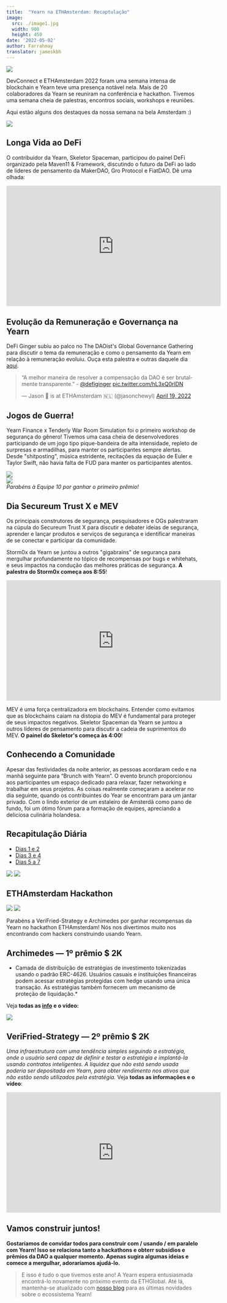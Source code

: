 ```yaml
---
title:  "Yearn na ETHAmsterdam: Recaptulação"
image:
  src: ./image1.jpg
  width: 900
  height: 450
date: '2022-05-02'
author: Farrahmay
translator: jameskbh 
---
```


![](./image1.jpg?w=900&h=450)

DevConnect e ETHAmsterdam 2022 foram uma semana intensa de blockchain e Yearn teve uma presença notável nela. Mais de 20 colaboradores da Yearn se reuniram na conferência e hackathon. Tivemos uma semana cheia de palestras, encontros sociais, workshops e reuniões.

Aqui estão alguns dos destaques da nossa semana na bela Amsterdam :)

![](./image2.jpg?w=688&h=900)

## Longa Vida ao DeFi

O contribuidor da Yearn, Skeletor Spaceman, participou do painel DeFi organizado pela Maven11 & Framework, discutindo o futuro da DeFi ao lado de líderes de pensamento da MakerDAO, Gro Protocol e FiatDAO. Dê uma olhada:

<iframe width="560" height="315" src="https://www.youtube.com/embed/vyoVEL2xsQM" title="YouTube video player" frameborder="0" allow="accelerometer; autoplay; clipboard-write; encrypted-media; gyroscope; picture-in-picture" allowfullscreen></iframe>

## Evolução da Remuneração e Governança na Yearn

DeFi Ginger subiu ao palco no The DAOist's Global Governance Gathering para discutir o tema da remuneração e como o pensamento da Yearn em relação à remuneração evoluiu. Ouça esta palestra e outras daquele dia [aqui](https://t.co/OmdWSj1Aqx).

<blockquote class="twitter-tweet"><p lang="en" dir="ltr">“A melhor maneira de resolver a compensação da DAO é ser brutalmente transparente.” - <a href="https://twitter.com/defiginger?ref_src=twsrc%5Etfw">@defiginger</a> <a href="https://t.co/hL3xQ0rlDN">pic.twitter.com/hL3xQ0rlDN</a></p>&mdash; Jason 🏴 is at ETHAmsterdam 🇳🇱 (@jasonchewyl) <a href="https://twitter.com/jasonchewyl/status/1516394639783505924?ref_src=twsrc%5Etfw">April 19, 2022</a></blockquote> <script async src="https://platform.twitter.com/widgets.js" charset="utf-8"></script>

## Jogos de Guerra!

Yearn Finance x Tenderly War Room Simulation foi o primeiro workshop de segurança do gênero! Tivemos uma casa cheia de desenvolvedores participando de um jogo tipo pique-bandeira de alta intensidade, repleto de surpresas e armadilhas, para manter os participantes sempre alertas. Desde "shitposting", música estridente, recitações da equação de Euler e Taylor Swift, não havia falta de FUD para manter os participantes atentos.

![](./image3.jpg?w=900&h=675)\
![](./image4.jpg?w=900&h=675)\
*Parabéns à Equipe 10 por ganhar o primeiro prêmio!*

## Dia Secureum Trust X e MEV

Os principais construtores de segurança, pesquisadores e OGs palestraram na cúpula do Secureum Trust X para discutir e debater ideias de segurança, aprender e lançar produtos e serviços de segurança e identificar maneiras de se conectar e participar da comunidade.

Storm0x da Yearn se juntou a outros "gigabrains" de segurança para mergulhar profundamente no tópico de recompensas por bugs e whitehats, e seus impactos na condução das melhores práticas de segurança. **A palestra do Storm0x começa aos 8:55**!

<iframe width="560" height="315" src="https://www.youtube.com/embed/q4mlkHGFO_w" title="YouTube video player" frameborder="0" allow="accelerometer; autoplay; clipboard-write; encrypted-media; gyroscope; picture-in-picture" allowfullscreen></iframe>

MEV é uma força centralizadora em blockchains. Entender como evitamos que as blockchains caiam na distopia do MEV é fundamental para proteger de seus impactos negativos. Skeletor Spaceman da Yearn se juntou a outros líderes de pensamento para discutir a cadeia de suprimentos do MEV. **O painel do Skeletor's começa às 4:00**!

<autoslot link="https://streameth.tv/event/mev-day"><autoslot>

## Conhecendo a Comunidade

Apesar das festividades da noite anterior, as pessoas acordaram cedo e na manhã seguinte para “Brunch with Yearn”. O evento brunch proporcionou aos participantes um espaço dedicado para relaxar, fazer networking e trabalhar em seus projetos. As coisas realmente começaram a acelerar no dia seguinte, quando os contribuintes do Year se encontram para um jantar privado. Com o lindo exterior de um estaleiro de Amsterdã como pano de fundo, foi um ótimo fórum para a formação de equipes, apreciando a deliciosa culinária holandesa.

## Recapitulação Diária

- [Dias 1 e 2](https://twitter.com/iearnfinance/status/1516522021605289991?s=20&t=oshRakPAmREtDvgiyGB92Q)
- [Dias 3 e 4](https://twitter.com/YFI_interns/status/1517710156594917377?s=20&t=oshRakPAmREtDvgiyGB92Q)
- [Dias 5 a 7](https://twitter.com/iearnfinance/status/1518201870413664256?s=20&t=oshRakPAmREtDvgiyGB92Q)

![](./image5.jpg?w=900&h=377)
![](./image6.jpg?w=675&h=900)

## ETHAmsterdam Hackathon

![](./image7.jpg?w=900&h=798)
![](./image8.jpg?w=675&h=900)

Parabéns a VeriFried-Strategy e Archimedes por ganhar recompensas da Yearn no hackathon ETHAmsterdam! Nós nos divertimos muito nos encontrando com hackers construindo usando Yearn.

## Archimedes — 1º prêmio $ 2K

* Camada de distribuição de estratégias de investimento tokenizadas usando o padrão ERC-4626. Usuários casuais e instituições financeiras podem acessar estratégias protegidas com hedge usando uma única transação. As estratégias também fornecem um mecanismo de proteção de liquidação.*
  
Veja **todas as [info]((https://showcase.ethglobal.com/ethamsterdam/archimedes-xc7zd)) e o vídeo:**

![](./image9.jpg?w=900&h=482)

## VeriFried-Strategy — 2º prêmio $ 2K

*Uma infraestrutura com uma tendência simples seguindo a estratégia, onde o usuário será capaz de definir e testar a estratégia e implantá-la usando contratos inteligentes. A liquidez que não está sendo usada poderia ser depositada em Yearn, para obter rendimento nos ativos que não estão sendo utilizados pela estratégia.*
Veja **todas as informações e o vídeo**:

<iframe width="560" height="315" src="https://www.youtube.com/embed/1xtfiZXh43c" title="YouTube video player" frameborder="0" allow="accelerometer; autoplay; clipboard-write; encrypted-media; gyroscope; picture-in-picture" allowfullscreen></iframe>

## **Vamos construir juntos!**

**Gostaríamos de convidar todos para construir com / usando / em paralelo com Yearn! Isso se relaciona tanto a hackathons e obterr subsídios e prêmios da DAO a qualquer momento. Apenas sugira algumas ideias e comece a mergulhar, adoraríamos ajudá-lo.**

> E isso é tudo o que tivemos este ano! A Yearn espera entusiasmada encontrá-lo novamente no próximo evento da ETHGlobal. Até lá, mantenha-se atualizado com [nosso blog](https://medium.com/iearn) para as últimas novidades sobre o ecossistema Yearn!
